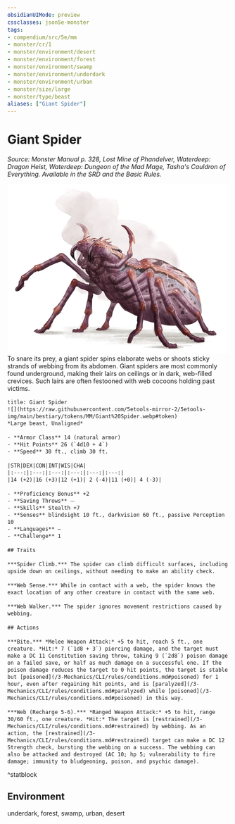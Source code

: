 ```yaml
---
obsidianUIMode: preview
cssclasses: json5e-monster
tags:
- compendium/src/5e/mm
- monster/cr/1
- monster/environment/desert
- monster/environment/forest
- monster/environment/swamp
- monster/environment/underdark
- monster/environment/urban
- monster/size/large
- monster/type/beast
aliases: ["Giant Spider"]
---
```

# Giant Spider
*Source: Monster Manual p. 328, Lost Mine of Phandelver, Waterdeep: Dragon Heist, Waterdeep: Dungeon of the Mad Mage, Tasha's Cauldron of Everything. Available in the SRD and the Basic Rules.*  

![](https://raw.githubusercontent.com/5etools-mirror-2/5etools-img/main/bestiary/MM/Giant%20Spider.webp#right)  
To snare its prey, a giant spider spins elaborate webs or shoots sticky strands of webbing from its abdomen. Giant spiders are most commonly found underground, making their lairs on ceilings or in dark, web-filled crevices. Such lairs are often festooned with web cocoons holding past victims.


```ad-statblock
title: Giant Spider
![](https://raw.githubusercontent.com/5etools-mirror-2/5etools-img/main/bestiary/tokens/MM/Giant%20Spider.webp#token)
*Large beast, Unaligned*

- **Armor Class** 14 (natural armor)
- **Hit Points** 26 (`4d10 + 4`) 
- **Speed** 30 ft., climb 30 ft.

|STR|DEX|CON|INT|WIS|CHA|
|:---:|:---:|:---:|:---:|:---:|:---:|
|14 (+2)|16 (+3)|12 (+1)| 2 (-4)|11 (+0)| 4 (-3)|

- **Proficiency Bonus** +2
- **Saving Throws** ⏤
- **Skills** Stealth +7
- **Senses** blindsight 10 ft., darkvision 60 ft., passive Perception 10
- **Languages** —
- **Challenge** 1

## Traits

***Spider Climb.*** The spider can climb difficult surfaces, including upside down on ceilings, without needing to make an ability check.

***Web Sense.*** While in contact with a web, the spider knows the exact location of any other creature in contact with the same web.

***Web Walker.*** The spider ignores movement restrictions caused by webbing.

## Actions

***Bite.*** *Melee Weapon Attack:* +5 to hit, reach 5 ft., one creature. *Hit:* 7 (`1d8 + 3`) piercing damage, and the target must make a DC 11 Constitution saving throw, taking 9 (`2d8`) poison damage on a failed save, or half as much damage on a successful one. If the poison damage reduces the target to 0 hit points, the target is stable but [poisoned](/3-Mechanics/CLI/rules/conditions.md#poisoned) for 1 hour, even after regaining hit points, and is [paralyzed](/3-Mechanics/CLI/rules/conditions.md#paralyzed) while [poisoned](/3-Mechanics/CLI/rules/conditions.md#poisoned) in this way.

***Web (Recharge 5-6).*** *Ranged Weapon Attack:* +5 to hit, range 30/60 ft., one creature. *Hit:* The target is [restrained](/3-Mechanics/CLI/rules/conditions.md#restrained) by webbing. As an action, the [restrained](/3-Mechanics/CLI/rules/conditions.md#restrained) target can make a DC 12 Strength check, bursting the webbing on a success. The webbing can also be attacked and destroyed (AC 10; hp 5; vulnerability to fire damage; immunity to bludgeoning, poison, and psychic damage).
```
^statblock

## Environment

underdark, forest, swamp, urban, desert